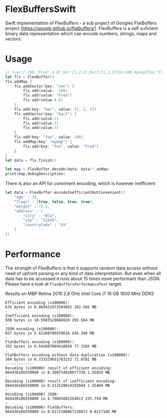 # FlexBuffersSwift
Swift implementation of FlexBuffers - a sub project of Googles FlatBuffers project [https://google.github.io/flatbuffers/].
FlexBuffers is a self suficient binary data representation which can encode numbers, strings, maps and vectors.

# Usage
```swift
// {vec:[-100,"Fred",4.0],bar:[1,2,3],bar3:[1,2,3]foo:100,mymap{foo:"Fred"}}
let flx = FlexBuffer()
flx.addMap {
    flx.addVector(key: "vec") {
        flx.add(value: -100)
        flx.add(value: "Fred")
        flx.add(value:4.0)
    }
    flx.add(key: "bar", value: [1, 2, 3])
    flx.addVector(key: "bar3") {
        flx.add(value:1)
        flx.add(value:2)
        flx.add(value:3)
    }
    flx.add(key: "foo", value: 100)
    flx.addMap(key: "mymap") {
        flx.add(key: "foo", value: "Fred")
    }
}
let data = flx.finish()

let map = FlexBuffer.decode(data: data)!.asMap!
print(map.debugDescription)
```

There is also an API for convinient encoding, which is however inefficient
```swift
let data = FlexBuffer.encodeInefficientButConvenient([
    "age" : 35,
    "flags" : [true, false, true, true],
    "weight" : 72.5,
    "address" : [
        "city" : "Bla",
        "zip" : "12345",
        "countryCode" : "XX"
    ]
])
```

# Performance
The strength of FlexBuffers is that it supports random data access without need of upfront parsing or any kind of data interpretation.
But even when all data has to be accessed it runs about 15 times more performant than JSON.
Please have a look at `FlexBuffersPerformanceTest` target.

Results on MBP Retina 2015
2,8 GHz Intel Core i7
16 GB 1600 MHz DDR3

```
Efficient encoding (x100000):
676 bytes in 0.869431972503662 102.582 MB
-
Inefficient encoding (x100000):
938 bytes in 10.5983529686928 292.504 MB
-
JSON encoding (x100000):
657 bytes in 5.62160700559616 436.246 MB
-
FlatBuffers encoding (x100000):
352 bytes in 0.542607009410858 77.3203 MB
-
FlatBuffers encoding without data duplication (x100000):
304 bytes in 0.733329951763153 72.0781 MB
-------------
Decoding (x100000) result of efficient encoding:
864436166550000 in 0.300754010677338 1.55859 MB
-
Decoding (x100000) result of inefficient encoding:
864436166550000 in 0.312528014183044 1.55469 MB
-
Decoding (x100000) JSON:
864436166550000 in 4.79045802354813 235.758 MB
-
Decoding (x100000) FlatBuffers:
864436166550000 in 0.0172100067138672 0.0117188 MB
```
